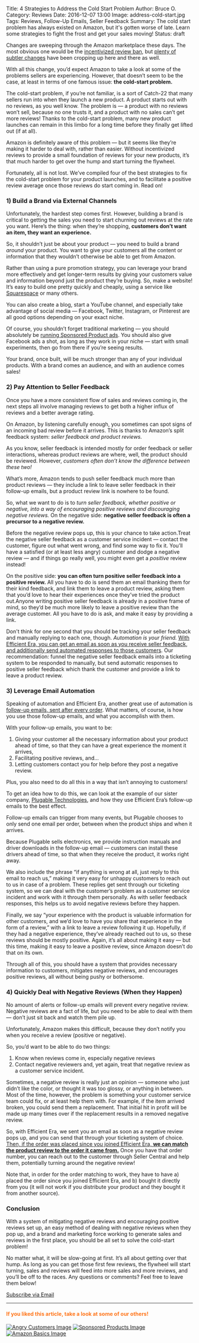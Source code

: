 Title: 4 Strategies to Address the Cold Start Problem
Author: Bruce O.
Category: Reviews
Date: 2016-12-07 13:00
Image: address-cold-start.jpg
Tags: Reviews, Follow-Up Emails, Seller Feedback
Summary: The cold start problem has always existed on Amazon, but it's gotten worse of late. Learn some strategies to fight the frost and get your sales moving!
Status: draft

Changes are sweeping through the Amazon marketplace these days. The most obvious one would be the [incentivized review ban](https://efficientera.com/blog/2016/10/breaking-news-discount-reviews-prohibited.html), but [plenty of subtler changes](https://efficientera.com/blog/2016/11/amazon-msrp-disappearing.html) have been cropping up here and there as well.

With all this change, you’d expect Amazon to take a look at some of the problems sellers are experiencing. However, that doesn’t seem to be the case, at least in terms of one famous issue: **the cold-start problem.**

The cold-start problem, if you’re not familiar, is a sort of Catch-22 that many sellers run into when they launch a new product. A product starts out with no reviews, as you well know. The problem is — a product with no reviews won’t sell, because no one trusts it, and a product with no sales can’t get more reviews! Thanks to the cold-start problem, many new product launches can remain in this limbo for a long time before they finally get lifted out (if at all).

Amazon is definitely aware of this problem — but it seems like they’re making it harder to deal with, rather than easier. Without incentivized reviews to provide a small foundation of reviews for your new products, it’s that much harder to get over the hump and start turning the flywheel.

Fortunately, all is not lost. We’ve compiled four of the best strategies to fix the cold-start problem for your product launches, and to facilitate a positive review average once those reviews do start coming in. Read on!

### 1) Build a Brand via External Channels

Unfortunately, the hardest step comes first. However, building a brand is critical to getting the sales you need to start churning out reviews at the rate you want. Here’s the thing: when they’re shopping, **customers don’t want an item, they want an experience.**

So, it shouldn’t just be about your product — you need to build a brand *around* your product. You want to give your customers all the content or information that they wouldn’t otherwise be able to get from Amazon.

Rather than using a pure promotion strategy, you can leverage your brand more effectively and get longer-term results by giving your customers value and information beyond just the product they’re buying. So, make a website! It’s easy to build one pretty quickly and cheaply, using a service like [Squarespace](https://www.squarespace.com/) or many others.

You can also create a blog, start a YouTube channel, and especially take advantage of social media — Facebook, Twitter, Instagram, or Pinterest are all good options depending on your exact niche.

Of course, you shouldn’t forget traditional marketing — you should absolutely be [running Sponsored Product ads](https://efficientera.com/blog/2016/08/3-tips-for-optimizing-your-amazon-sponsored-products.html). You should also give Facebook ads a shot, as long as they work in your niche — start with small experiments, then go from there if you’re seeing results.

Your brand, once built, will be much stronger than any of your individual products. With a brand comes an audience, and with an audience comes sales!

### 2) Pay Attention to Seller Feedback

Once you have a more consistent flow of sales and reviews coming in, the next steps all involve managing reviews to get both a higher influx of reviews and a better average rating.

On Amazon, by listening carefully enough, you sometimes can spot signs of an incoming bad review before it arrives. This is thanks to Amazon’s split feedback system: *seller feedback and product reviews.*

As you know, seller feedback is intended mostly for order feedback or seller interactions, whereas product reviews are where, well, the product should be reviewed. However, *customers often don’t know the difference between these two!*

What’s more, Amazon tends to push seller feedback much more than product reviews — they include a link to leave seller feedback in their follow-up emails, but a product review link is nowhere to be found.

So, what we want to do is to *turn seller feedback, whether positive or negative, into a way of encouraging positive reviews and discouraging negative reviews.* On the negative side: **negative seller feedback is often a precursor to a negative review.**

Before the negative review pops up, this is your chance to take action.Treat the negative seller feedback as a customer service incident — contact the customer, figure out what went wrong, and find some way to fix it. You’ll have a satisfied (or at least less angry) customer and dodge a negative review — and if things go really well, you might even get a *positive* review instead!

On the positive side: **you can often turn positive seller feedback into a positive review.** All you have to do is send them an email thanking them for their kind feedback, and link them to leave a product review, asking them that you’d love to hear their experiences once they’ve tried the product out.Anyone writing positive seller feedback is already in a positive frame of mind, so they’d be much more likely to leave a positive review than the average customer. All you have to do is ask, and make it easy by providing a link.

Don't think for one second that you should be tracking your seller feedback and manually replying to each one, though. *Automation is your friend.* [With Efficient Era, you can get an email as soon as you receive seller feedback, and additionally send automated responses to those customers](https://efficientera.com/pages/seller-feedback/). Our recommendation: funnel the negative seller feedback emails into a ticketing system to be responded to manually, but send automatic responses to positive seller feedback which thank the customer and provide a link to leave a product review.

### 3) Leverage Email Automation

Speaking of automation and Efficient Era, another great use of automation is [follow-up emails, sent after every order](https://efficientera.com/pages/postorder/). What matters, of course, is how you use those follow-up emails, and what you accomplish with them.

With your follow-up emails, you want to be:

1. Giving your customer all the necessary information about your product ahead of time, so that they can have a great experience the moment it arrives,
2. Facilitating positive reviews, and...
3. Letting customers contact you for help before they post a negative review.

Plus, you also need to do all this in a way that isn’t annoying to customers!

To get an idea how to do this, we can look at the example of our sister company, [Plugable Technologies](http://plugable.com/), and how they use Efficient Era’s follow-up emails to the best effect.

Follow-up emails can trigger from many events, but Plugable chooses to only send one email per order, between when the product ships and when it arrives.

Because Plugable sells electronics, we provide instruction manuals and driver downloads in the follow-up email — customers can install these drivers ahead of time, so that when they receive the product, it works right away.

We also include the phrase “if anything is wrong at all, just reply to this email to reach us,” making it very easy for unhappy customers to reach out to us in case of a problem. These replies get sent through our ticketing system, so we can deal with the customer’s problem as a customer service incident and work with it through them personally. As with seller feedback responses, this helps us to avoid negative reviews before they happen.

Finally, we say “your experience with the product is valuable information for other customers, and we’d love to have you share that experience in the form of a review,” with a link to leave a review following it up. Hopefully, if they had a negative experience, they’ve already reached out to us, so these reviews should be mostly positive. Again, it’s all about making it easy — but this time, making it easy to leave a positive review, since Amazon doesn’t do that on its own.

Through all of this, you should have a system that provides necessary information to customers, mitigates negative reviews, and encourages positive reviews, all without being pushy or bothersome.

### 4) Quickly Deal with Negative Reviews (When they Happen)

No amount of alerts or follow-up emails will prevent every negative review. Negative reviews are a fact of life, but you need to be able to deal with them — don’t just sit back and watch them pile up.

Unfortunately, Amazon makes this difficult, because they don’t notify you when you receive a review (positive or negative).

So, you’d want to be able to do two things:

1. Know when reviews come in, especially negative reviews
2. Contact negative reviewers and, yet again, treat that negative review as a customer service incident.

Sometimes, a negative review is really just an opinion — someone who just didn’t like the color, or thought it was too glossy, or anything in between. Most of the time, however, the problem is something your customer service team could fix, or at least help them with. For example, if the item arrived broken, you could send them a replacement. That initial hit in profit will be made up many times over if the replacement results in a removed negative review.

So, with Efficient Era, we sent you an email as soon as a negative review pops up, and you can send that through your ticketing system of choice. [Then, if the order was placed since you joined Efficient Era, **we can match the product review to the order it came from.**](https://efficientera.com/pages/feedback/) Once you have that order number, you can reach out to the customer through Seller Central and help them, potentially turning around the negative review!

Note that, in order for the order matching to work, they have to have a) placed the order since you joined Efficient Era, and b) bought it directly from you (it will not work if you distribute your product and they bought it from another source).

### Conclusion

With a system of mitigating negative reviews and encouraging positive reviews set up, an easy method of dealing with negative reviews when they pop up, and a brand and marketing force working to generate sales and reviews in the first place, you should be all set to solve the cold-start problem!

No matter what, it will be slow-going at first. It’s all about getting over that hump. As long as you can get those first few reviews, the flywheel will start turning, sales and reviews will feed into more sales and more reviews, and you’ll be off to the races. Any questions or comments? Feel free to leave them below!

<!--Added this section from Leadboxes-->
<a class="btn btn-primary" href="https://efficientera.leadpages.co/leadbox/121f91a73f72a2%3A12c54680e746dc/5687539843203072/" target="_blank">Subscribe via Email</a><script data-leadbox="121f91a73f72a2:12c54680e746dc" data-url="https://efficientera.leadpages.co/leadbox/121f91a73f72a2%3A12c54680e746dc/5687539843203072/" data-config="%7B%7D" type="text/javascript" src="https://efficientera.leadpages.co/leadbox-1468522675.js"></script>

---

#### <font color="FF751A">If you liked this article, take a look at some of our others!</font>

<a href="https://efficientera.com/blog/2016/08/how-to-respond-to-angry-customers-in-6-steps.html">![Angry Customers Image](/images/blog/related/respond-angry-customers_small.jpg)</a>
<a href="https://efficientera.com/blog/2016/08/3-tips-for-optimizing-your-amazon-sponsored-products.html">![Sponsored Products Image](/images/blog/related/sponsored-products_small.jpg)</a>
<a href="https://efficientera.com/blog/2016/08/what-you-should-do-about-amazonbasics.html">![Amazon Basics Image](/images/blog/related/amazon-basics-general_small.jpg)</a>

